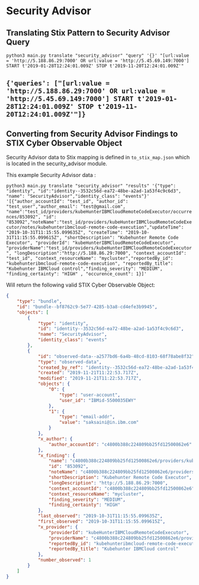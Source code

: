 # Security Advisor


## Translating Stix Pattern to Security Advisor Query

```
python3 main.py translate "security_advisor" "query" '{}' "[url:value = 'http://5.188.86.29:7000' OR url:value = 'http://5.45.69.149:7000'] START t'2019-01-28T12:24:01.009Z' STOP t'2019-11-20T12:24:01.009Z'"
```

`{'queries': ["[url:value = 'http://5.188.86.29:7000' OR url:value = 'http://5.45.69.149:7000'] START t'2019-01-28T12:24:01.009Z' STOP t'2019-11-20T12:24:01.009Z'"]}`
---------------

## Converting from Security Advisor Findings to STIX Cyber Observable Object

Security Advisor data to Stix mapping is defined in `to_stix_map.json` which is located in the security_advisor module.

This example Security Advisor data :

`python3 main.py translate "security_advisor" "results" '{"type": "identity", "id":"identity--3532c56d-ea72-48be-a2ad-1a53f4c9c6d3", "name": "SecurityAdvisor","identity_class": "events"}' '[{"author_accountId": "test_id", "author_id": "test_user","author_email": "test@gmail.com", "name":"test_id/providers/kubeHunterIBMCloudRemoteCodeExecutor/occurrences/853092", "id": "853092","noteName":"test_id/providers/kubeHunterIBMCloudRemoteCodeExecutor/notes/kubehunteribmcloud-remote-code-execution","updateTime": "2019-10-31T11:15:55.099635Z", "createTime": "2019-10-31T11:15:55.099615Z", "shortDescription": "Kubehunter Remote Code Executor", "providerId": "kubeHunterIBMCloudRemoteCodeExecutor", "providerName":"test_id/providers/kubeHunterIBMCloudRemoteCodeExecutor", "longDescription":"http://5.188.86.29:7000", "context_accountId": "test_id", "context_resourceName": "mycluster","reportedBy_id": "kubehunteribmcloud-remote-code-execution", "reportedBy_title": "Kubehunter IBMCloud control","finding_severity": "MEDIUM", "finding_certainty": "HIGH" , "occurence_count": 1}]'`

Will return the following valid STIX Cyber Observable Object:
```json
{
    "type": "bundle",
    "id": "bundle--bf8762c9-5e77-4285-b3a8-cd4efe3b9945",
    "objects": [
        {
            "type": "identity",
            "id": "identity--3532c56d-ea72-48be-a2ad-1a53f4c9c6d3",
            "name": "SecurityAdvisor",
            "identity_class": "events"
        },
        {
            "id": "observed-data--a2577bd6-6a4b-48cd-8103-68f78abe8f32",
            "type": "observed-data",
            "created_by_ref": "identity--3532c56d-ea72-48be-a2ad-1a53f4c9c6d3",
            "created": "2019-11-21T11:22:53.717Z",
            "modified": "2019-11-21T11:22:53.717Z",
            "objects": {
                "0": {
                    "type": "user-account",
                    "user_id": "IBMid-5500035EWY"
                },
                "1": {
                    "type": "email-addr",
                    "value": "saksaini@in.ibm.com"
                }
            },
            "x_author": {
                "author_accountId": "c4800b388c224809bb25fd12500862e6"
            },
            "x_finding": {
                "name": "c4800b388c224809bb25fd12500862e6/providers/kubeHunterIBMCloudRemoteCodeExecutor/occurrences/853092",
                "id": "853092",
                "noteName": "c4800b388c224809bb25fd12500862e6/providers/kubeHunterIBMCloudRemoteCodeExecutor/notes/kubehunteribmcloud-remote-code-execution",
                "shortDescription": "Kubehunter Remote Code Executor",
                "longDescription": "http://5.188.86.29:7000",
                "context_accountId": "c4800b388c224809bb25fd12500862e6",
                "context_resourceName": "mycluster",
                "finding_severity": "MEDIUM",
                "finding_certainty": "HIGH"
            },
            "last_observed": "2019-10-31T11:15:55.099635Z",
            "first_observed": "2019-10-31T11:15:55.099615Z",
            "x_provider": {
                "providerId": "kubeHunterIBMCloudRemoteCodeExecutor",
                "providerName": "c4800b388c224809bb25fd12500862e6/providers/kubeHunterIBMCloudRemoteCodeExecutor",
                "reportedBy_id": "kubehunteribmcloud-remote-code-execution",
                "reportedBy_title": "Kubehunter IBMCloud control"
            },
            "number_observed": 1
        }
    ]
}                                                                                        
```
